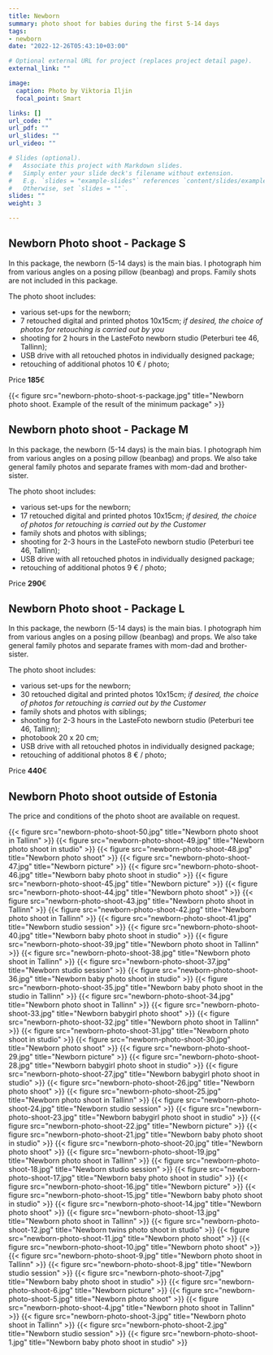 ```yaml
---
title: Newborn
summary: photo shoot for babies during the first 5-14 days
tags:
- newborn
date: "2022-12-26T05:43:10+03:00"

# Optional external URL for project (replaces project detail page).
external_link: ""

image:
  caption: Photo by Viktoria Iljin
  focal_point: Smart

links: []
url_code: ""
url_pdf: ""
url_slides: ""
url_video: ""

# Slides (optional).
#   Associate this project with Markdown slides.
#   Simply enter your slide deck's filename without extension.
#   E.g. `slides = "example-slides"` references `content/slides/example-slides.md`.
#   Otherwise, set `slides = ""`.
slides: ""
weight: 3

---
```


## Newborn Photo shoot - Package S

In this package, the newborn (5-14 days) is the main bias. I photograph him from various angles on a posing pillow (beanbag) and props. 
Family shots are not included in this package.

The photo shoot includes:
* various set-ups for the newborn;
* 7 retouched digital and printed photos 10x15cm;
_if desired, the choice of photos for retouching is carried out by you_
* shooting for 2 hours in the LasteFoto newborn studio (Peterburi tee 46, Tallinn);
* USB drive with all retouched photos in individually designed package;
* retouching of additional photos 10 € / photo;

Price **185**€ 

{{< figure src="newborn-photo-shoot-s-package.jpg" title="Newborn photo shoot. Example of the result of the minimum package" >}}

## Newborn photo shoot - Package M

In this package, the newborn (5-14 days) is the main bias. I photograph him from various angles on a posing pillow (beanbag) and props.  We also take  general family photos and separate frames with mom-dad and brother-sister.

The photo shoot includes:
* various set-ups for the newborn;
* 17 retouched digital and printed photos 10x15cm;
_if desired, the choice of photos for retouching is carried out by the Customer_
* family shots and photos with siblings;
* shooting for 2-3 hours in the LasteFoto newborn studio (Peterburi tee 46, Tallinn);
* USB drive with all retouched photos in individually designed package;
* retouching of additional photos 9 € / photo;

Price **290**€ 

## Newborn Photo shoot - Package L

In this package, the newborn (5-14 days) is the main bias. I photograph him from various angles on a posing pillow (beanbag) and props.  We also take  general family photos and separate frames with mom-dad and brother-sister.

The photo shoot includes:
* various set-ups for the newborn;
* 30 retouched digital and printed photos 10x15cm;
_if desired, the choice of photos for retouching is carried out by the Customer_
* family shots and photos with siblings;
* shooting for 2-3 hours in the LasteFoto newborn studio (Peterburi tee 46, Tallinn);
* photobook 20 x 20 cm;
* USB drive with all retouched photos in individually designed package;
* retouching of additional photos 8 € / photo;

Price **440**€ 

## Newborn Photo shoot outside of Estonia

The price and conditions of the photo shoot are available on request.

{{< figure src="newborn-photo-shoot-50.jpg" title="Newborn photo shoot in Tallinn" >}}
{{< figure src="newborn-photo-shoot-49.jpg" title="Newborn photo shoot in studio" >}}
{{< figure src="newborn-photo-shoot-48.jpg" title="Newborn photo shoot" >}}
{{< figure src="newborn-photo-shoot-47.jpg" title="Newborn picture" >}}
{{< figure src="newborn-photo-shoot-46.jpg" title="Newborn baby photo shoot in studio" >}}
{{< figure src="newborn-photo-shoot-45.jpg" title="Newborn picture" >}}
{{< figure src="newborn-photo-shoot-44.jpg" title="Newborn photo shoot" >}}
{{< figure src="newborn-photo-shoot-43.jpg" title="Newborn photo shoot in Tallinn" >}}
{{< figure src="newborn-photo-shoot-42.jpg" title="Newborn photo shoot in Tallinn" >}}
{{< figure src="newborn-photo-shoot-41.jpg" title="Newborn studio session" >}}
{{< figure src="newborn-photo-shoot-40.jpg" title="Newborn baby photo shoot in studio" >}}
{{< figure src="newborn-photo-shoot-39.jpg" title="Newborn photo shoot in Tallinn" >}}
{{< figure src="newborn-photo-shoot-38.jpg" title="Newborn photo shoot in Tallinn" >}}
{{< figure src="newborn-photo-shoot-37.jpg" title="Newborn studio session" >}}
{{< figure src="newborn-photo-shoot-36.jpg" title="Newborn baby photo shoot in studio" >}}
{{< figure src="newborn-photo-shoot-35.jpg" title="Newborn baby photo shoot in the studio in Tallinn" >}}
{{< figure src="newborn-photo-shoot-34.jpg" title="Newborn photo shoot in Tallinn" >}}
{{< figure src="newborn-photo-shoot-33.jpg" title="Newborn babygirl photo shoot" >}}
{{< figure src="newborn-photo-shoot-32.jpg" title="Newborn photo shoot in Tallinn" >}}
{{< figure src="newborn-photo-shoot-31.jpg" title="Newborn photo shoot in studio" >}}
{{< figure src="newborn-photo-shoot-30.jpg" title="Newborn photo shoot" >}}
{{< figure src="newborn-photo-shoot-29.jpg" title="Newborn picture" >}}
{{< figure src="newborn-photo-shoot-28.jpg" title="Newborn babygirl photo shoot in studio" >}}
{{< figure src="newborn-photo-shoot-27.jpg" title="Newborn babygirl photo shoot in studio" >}}
{{< figure src="newborn-photo-shoot-26.jpg" title="Newborn photo shoot" >}}
{{< figure src="newborn-photo-shoot-25.jpg" title="Newborn photo shoot in Tallinn" >}}
{{< figure src="newborn-photo-shoot-24.jpg" title="Newborn studio session" >}}
{{< figure src="newborn-photo-shoot-23.jpg" title="Newborn babygirl photo shoot in studio" >}}
{{< figure src="newborn-photo-shoot-22.jpg" title="Newborn picture" >}}
{{< figure src="newborn-photo-shoot-21.jpg" title="Newborn baby photo shoot in studio" >}}
{{< figure src="newborn-photo-shoot-20.jpg" title="Newborn photo shoot" >}}
{{< figure src="newborn-photo-shoot-19.jpg" title="Newborn photo shoot in Tallinn" >}}
{{< figure src="newborn-photo-shoot-18.jpg" title="Newborn studio session" >}}
{{< figure src="newborn-photo-shoot-17.jpg" title="Newborn baby photo shoot in studio" >}}
{{< figure src="newborn-photo-shoot-16.jpg" title="Newborn picture" >}}
{{< figure src="newborn-photo-shoot-15.jpg" title="Newborn baby photo shoot in studio" >}}
{{< figure src="newborn-photo-shoot-14.jpg" title="Newborn photo shoot" >}}
{{< figure src="newborn-photo-shoot-13.jpg" title="Newborn photo shoot in Tallinn" >}}
{{< figure src="newborn-photo-shoot-12.jpg" title="Newborn twins photo shoot in studio" >}}
{{< figure src="newborn-photo-shoot-11.jpg" title="Newborn photo shoot" >}}
{{< figure src="newborn-photo-shoot-10.jpg" title="Newborn photo shoot" >}}
{{< figure src="newborn-photo-shoot-9.jpg" title="Newborn photo shoot in Tallinn" >}}
{{< figure src="newborn-photo-shoot-8.jpg" title="Newborn studio session" >}}
{{< figure src="newborn-photo-shoot-7.jpg" title="Newborn baby photo shoot in studio" >}}
{{< figure src="newborn-photo-shoot-6.jpg" title="Newborn picture" >}}
{{< figure src="newborn-photo-shoot-5.jpg" title="Newborn photo shoot" >}}
{{< figure src="newborn-photo-shoot-4.jpg" title="Newborn photo shoot in Tallinn" >}}
{{< figure src="newborn-photo-shoot-3.jpg" title="Newborn photo shoot in Tallinn" >}}
{{< figure src="newborn-photo-shoot-2.jpg" title="Newborn studio session" >}}
{{< figure src="newborn-photo-shoot-1.jpg" title="Newborn baby photo shoot in studio" >}}